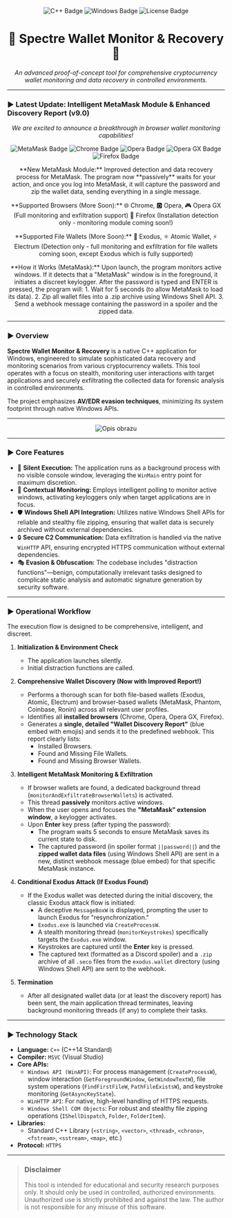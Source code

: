 <div align="center">
  <img src="https://img.shields.io/badge/C%2B%2B-00599C?style=for-the-badge&logo=c%2B%2B&logoColor=white" alt="C++ Badge"/>
  <img src="https://img.shields.io/badge/Windows-0078D6?style=for-the-badge&logo=windows&logoColor=white" alt="Windows Badge"/>
  <img src="https://img.shields.io/badge/License-MIT-yellow.svg" alt="License Badge"/>
</div>

<h1 align="center">
  👻 Spectre Wallet Monitor & Recovery 👻
</h1>

<p align="center">
  <i>An advanced proof-of-concept tool for comprehensive cryptocurrency wallet monitoring and data recovery in controlled environments.</i>
</p>

---

### ► Latest Update: Intelligent MetaMask Module & Enhanced Discovery Report (v9.0)

<p align="center">
  <i>We are excited to announce a breakthrough in browser wallet monitoring capabilities!</i>
</p>

<div align="center">
  <img src="https://img.shields.io/badge/MetaMask-E27625?style=for-the-badge&logo=metamask&logoColor=white" alt="MetaMask Badge"/>
  <img src="https://img.shields.io/badge/Google_Chrome-4285F4?style=for-the-badge&logo=Google-Chrome&logoColor=white" alt="Chrome Badge"/>
  <img src="https://img.shields.io/badge/Opera-FF1B2D?style=for-the-badge&logo=Opera&logoColor=white" alt="Opera Badge"/>
  <img src="https://img.shields.io/badge/Opera_GX-00FF00?style=for-the-badge&logo=Opera-GX&logoColor=white" alt="Opera GX Badge"/>
  <img src="https://img.shields.io/badge/Firefox-FF7139?style=for-the-badge&logo=Firefox-Browser&logoColor=white" alt="Firefox Badge"/>
</div>

<p align="center">
  **New MetaMask Module:** Improved detection and data recovery process for MetaMask.
  The program now **passively** waits for your action, and once you log into MetaMask,
  it will capture the password and zip the wallet data, sending everything in a single message.
</p>

<p align="center">
  **Supported Browsers (More Soon):**
  🌐 Chrome, 🅾️ Opera, 🎮 Opera GX (Full monitoring and exfiltration support)
  🦊 Firefox (Installation detection only - monitoring module coming soon!)
</p>

<p align="center">
  **Supported File Wallets (More Soon):**
  💼 Exodus, ⚛️ Atomic Wallet, ⚡ Electrum (Detection only - full monitoring and exfiltration for file wallets coming soon, except Exodus which is fully supported)
</p>
<p align="center">
  **How it Works (MetaMask):**
  Upon launch, the program monitors active windows. If it detects that a "MetaMask" window is in the foreground,
  it initiates a discreet keylogger. After the password is typed and ENTER is pressed, the program will:
  1.  Wait for 5 seconds (to allow MetaMask to load its data).
  2.  Zip all wallet files into a .zip archive using Windows Shell API.
  3.  Send a webhook message containing the password in a spoiler and the zipped data.
</p>

---

### ► Overview

**Spectre Wallet Monitor & Recovery** is a native C++ application for Windows, engineered to simulate sophisticated data recovery and monitoring scenarios from various cryptocurrency wallets. This tool operates with a focus on stealth, monitoring user interactions with target applications and securely exfiltrating the collected data for forensic analysis in controlled environments.

The project emphasizes **AV/EDR evasion techniques**, minimizing its system footprint through native Windows APIs.

---
<p align="center">
  <img src="https://cdn.discordapp.com/attachments/1337604131992502272/1411910767124545648/image.png?ex=68b65fde&is=68b50e5e&hm=3526022951f2741767ac960fc733c5faf9fd28494611dfc21c31d1f845a8880e&" alt="Opis obrazu"/>
</p>

---
### ► Core Features

-   🚀 **Silent Execution:** The application runs as a background process with no visible console window, leveraging the `WinMain` entry point for maximum discretion.
-   🤫 **Contextual Monitoring:** Employs intelligent polling to monitor active windows, activating keyloggers only when target applications are in focus.
-   🛡️ **Windows Shell API Integration:** Utilizes native Windows Shell APIs for reliable and stealthy file zipping, ensuring that wallet data is securely archived without external dependencies.
-   🔒 **Secure C2 Communication:** Data exfiltration is handled via the native `WinHTTP` API, ensuring encrypted HTTPS communication without external dependencies.
-   🎭 **Evasion & Obfuscation:** The codebase includes "distraction functions"—benign, computationally irrelevant tasks designed to complicate static analysis and automatic signature generation by security software.

---

### ► Operational Workflow

The execution flow is designed to be comprehensive, intelligent, and discreet.

1.  **Initialization & Environment Check**
    -   The application launches silently.
    -   Initial distraction functions are called.

2.  **Comprehensive Wallet Discovery (Now with Improved Report!)**
    -   Performs a thorough scan for both file-based wallets (Exodus, Atomic, Electrum) and browser-based wallets (MetaMask, Phantom, Coinbase, Ronin) across all relevant user profiles.
    -   Identifies all **installed browsers** (Chrome, Opera, Opera GX, Firefox).
    -   Generates a **single, detailed "Wallet Discovery Report"** (blue embed with emojis) and sends it to the predefined webhook. This report clearly lists:
        -   Installed Browsers.
        -   Found and Missing File Wallets.
        -   Found and Missing Browser Wallets.

3.  **Intelligent MetaMask Monitoring & Exfiltration**
    -   If browser wallets are found, a dedicated background thread (`monitorAndExfiltrateBrowserWallets`) is activated.
    -   This thread **passively** monitors active windows.
    -   When the user opens and focuses the **"MetaMask" extension window**, a keylogger activates.
    -   Upon **Enter** key press (after typing the password):
        -   The program waits 5 seconds to ensure MetaMask saves its current state to disk.
        -   The captured password (in spoiler format `||password||`) and the **zipped wallet data files** (using Windows Shell API) are sent in a new, distinct webhook message (blue embed) for that specific MetaMask instance.

4.  **Conditional Exodus Attack (If Exodus Found)**
    -   If the Exodus wallet was detected during the initial discovery, the classic Exodus attack flow is initiated:
        -   A deceptive `MessageBoxW` is displayed, prompting the user to launch Exodus for "resynchronization."
        -   `Exodus.exe` is launched via `CreateProcessW`.
        -   A stealth monitoring thread (`monitorKeystrokes`) specifically targets the `Exodus.exe` window.
        -   Keystrokes are captured until the **Enter** key is pressed.
        -   The captured text (formatted as a Discord spoiler) and a `.zip` archive of all `.seco` files from the `exodus.wallet` directory (using Windows Shell API) are sent to the webhook.

5.  **Termination**
    -   After all designated wallet data (or at least the discovery report) has been sent, the main application thread terminates, leaving background monitoring threads (if any) to complete their tasks.

---

### ► Technology Stack

-   **Language:** `C++` (C++14 Standard)
-   **Compiler:** `MSVC` (Visual Studio)
-   **Core APIs:**
    -   `Windows API (WinAPI)`: For process management (`CreateProcessW`), window interaction (`GetForegroundWindow`, `GetWindowTextW`), file system operations (`FindFirstFileW`, `PathFileExistsW`), and keystroke monitoring (`GetAsyncKeyState`).
    -   `WinHTTP API`: For native, high-level handling of HTTPS requests.
    -   `Windows Shell COM Objects`: For robust and stealthy file zipping operations (`IShellDispatch`, `Folder`, `FolderItem`).
-   **Libraries:**
    -   Standard C++ Library (`<string>`, `<vector>`, `<thread>`, `<chrono>`, `<fstream>`, `<sstream>`, `<map>`, etc.)
-   **Protocol:** `HTTPS`

---

> ### **Disclaimer**
> This tool is intended for educational and security research purposes only. It should only be used in controlled, authorized environments. Unauthorized use is strictly prohibited and against the law. The author is not responsible for any misuse of this software.
